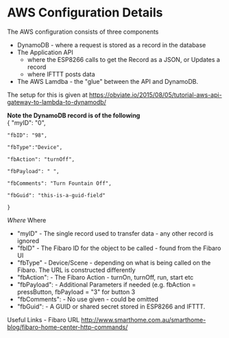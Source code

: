 # AWS Configuration Details

The AWS configuration consists of three components
- DynamoDB - where a request is stored as a record in the database
- The Application API 
	- where the ESP8266 calls to get the Record as a JSON, or Updates a record
	- where IFTTT posts data
- The AWS Lamdba - the "glue" between the API and DynamoDB.
	
The setup for this is given at https://obviate.io/2015/08/05/tutorial-aws-api-gateway-to-lambda-to-dynamodb/
	
	
**Note the DynamoDB record is of the following**  
{
	"myID": "0",

	"fbID": "98",

	"fbType":"Device",

	"fbAction": "turnOff",

	"fbPayload": " ",

	"fbComments": "Turn Fountain Off",

	"fbGuid": "this-is-a-guid-field"

	}	   



_Where_ 
Where 
- "myID"				- 	The single record used to transfer data - any other record is ignored
- "fbID"				-		The Fibaro ID for the object to be called - found from the Fibaro UI
- "fbType"			-		Device/Scene - depending on what is being called on the Fibaro.  The URL is constructed differently
- "fbAction":		-		The Fibaro Action - turnOn, turnOff, run, start etc
- "fbPayload":	-		Additional Parameters if needed (e.g. fbAction = pressButton, fbPayload = "3" for button 3
- "fbComments": -		No use given - could be omitted
- "fbGuid": 		- 	A GUID or shared secret stored in ESP8266 and IFTTT.
	
Useful Links - Fibaro URL http://www.smarthome.com.au/smarthome-blog/fibaro-home-center-http-commands/

